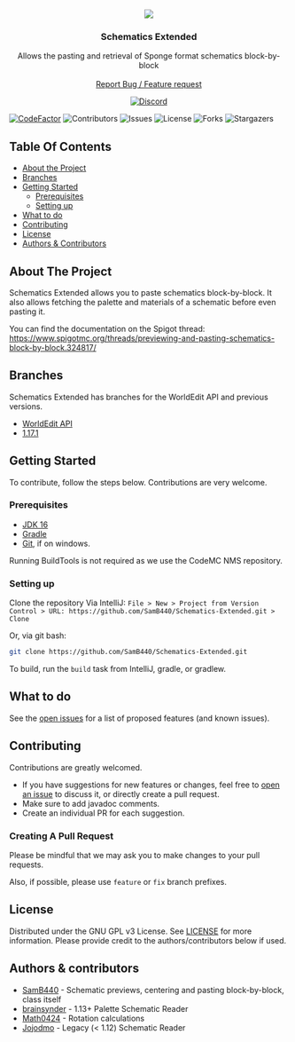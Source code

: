 <br/>
<p align="center">
  <img src="https://www.convallyria.com/images/schematicsgif.gif">
  <h3 align="center">Schematics Extended</h3>

  <p align="center">
    Allows the pasting and retrieval of Sponge format schematics block-by-block
    <br/>
    <br/>
    <a href="https://github.com/SamB440/Schematics-Extended/issues">Report Bug / Feature request</a>
  </p>

  <center>
    <a href="https://discord.gg/fh62mxU">
      <img alt="Discord" src="https://img.shields.io/discord/282242806695591938">
    </a>
  </center>
</p>

[![CodeFactor](https://www.codefactor.io/repository/github/samb440/schematics-extended/badge/master)](https://www.codefactor.io/repository/github/samb440/schematics-extended/overview/master) ![Contributors](https://img.shields.io/github/contributors/SamB440/Schematics-Extended?color=dark-green) ![Issues](https://img.shields.io/github/issues/SamB440/Schematics-Extended) ![License](https://img.shields.io/github/license/SamB440/Schematics-Extended)
![Forks](https://img.shields.io/github/forks/SamB440/Schematics-Extended?style=social) ![Stargazers](https://img.shields.io/github/stars/SamB440/Schematics-Extended?style=social)

## Table Of Contents

* [About the Project](#about-the-project)
* [Branches](#branches)
* [Getting Started](#getting-started)
    * [Prerequisites](#prerequisites)
    * [Setting up](#setting-up)
* [What to do](#what-to-do)
* [Contributing](#contributing)
* [License](#license)
* [Authors & Contributors](#authors--contributors)

## About The Project

Schematics Extended allows you to paste schematics block-by-block. It also allows fetching the palette and materials of a schematic before even pasting it.

You can find the documentation on the Spigot thread: https://www.spigotmc.org/threads/previewing-and-pasting-schematics-block-by-block.324817/

## Branches

Schematics Extended has branches for the WorldEdit API and previous versions.
* [WorldEdit API](https://github.com/SamB440/Schematics-Extended/tree/worldedit-api)
* [1.17.1](https://github.com/SamB440/Schematics-Extended/tree/ver/1.17.1)

## Getting Started

To contribute, follow the steps below. Contributions are very welcome.

### Prerequisites

* [JDK 16](https://adoptium.net/)
* [Gradle](https://gradle.org/)
* [Git](https://gitforwindows.org/), if on windows.

Running BuildTools is not required as we use the CodeMC NMS repository.

### Setting up

Clone the repository
Via IntelliJ:
```File > New > Project from Version Control > URL: https://github.com/SamB440/Schematics-Extended.git > Clone```

Or, via git bash:
```sh
git clone https://github.com/SamB440/Schematics-Extended.git
```

To build, run the `build` task from IntelliJ, gradle, or gradlew.

## What to do

See the [open issues](https://github.com/SamB440/Schematics-Extended/issues) for a list of proposed features (and known issues).

## Contributing

Contributions are greatly welcomed.
* If you have suggestions for new features or changes, feel free to [open an issue](https://github.com/SamB440/Schematics-Extended/issues/new) to discuss it, or directly create a pull request.
* Make sure to add javadoc comments.
* Create an individual PR for each suggestion.

### Creating A Pull Request

Please be mindful that we may ask you to make changes to your pull requests.

Also, if possible, please use `feature` or `fix` branch prefixes.

## License

Distributed under the GNU GPL v3 License. See [LICENSE](https://github.com/SamB440/Schematics-Extended/blob/master/LICENSE) for more information.
Please provide credit to the authors/contributors below if used.

## Authors & contributors

* [SamB440](https://github.com/SamB440) - Schematic previews, centering and pasting block-by-block, class itself
* [brainsynder](https://github.com/brainsynder-Dev) - 1.13+ Palette Schematic Reader
* [Math0424](https://github.com/Math0424) - Rotation calculations
* [Jojodmo](https://github.com/jojodmo) - Legacy (< 1.12) Schematic Reader